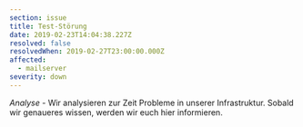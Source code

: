 ```yaml
---
section: issue
title: Test-Störung
date: 2019-02-23T14:04:38.227Z
resolved: false
resolvedWhen: 2019-02-27T23:00:00.000Z
affected:
  - mailserver
severity: down
---
```

*Analyse* - Wir analysieren zur Zeit Probleme in unserer Infrastruktur. Sobald wir genaueres wissen, werden wir euch hier informieren.
